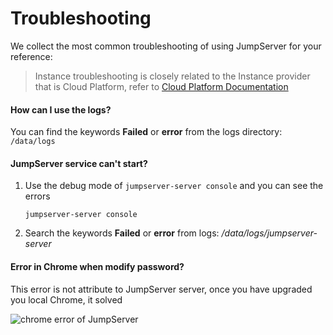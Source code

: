 # Troubleshooting

We collect the most common troubleshooting of using JumpServer for your reference:

> Instance troubleshooting is closely related to the Instance provider that is Cloud Platform, refer to [Cloud Platform Documentation](https://support.websoft9.com/docs/faq/tech-instance.html)

#### How can I use the logs?

You can find the keywords **Failed** or **error** from the logs directory: `/data/logs`

#### JumpServer service can't start?

1. Use the debug mode of `jumpserver-server console` and you can see the errors
   ```
   jumpserver-server console
   ```
2. Search the keywords **Failed** or **error** from logs: */data/logs/jumpserver-server*

#### Error in Chrome when modify password?

This error is not attribute to JumpServer server, once you have upgraded you local Chrome, it solved

![chrome error of JumpServer](https://libs.websoft9.com/Websoft9/DocsPicture/zh/jumpserver/jumpserver-chromeerror-websoft9.png)
